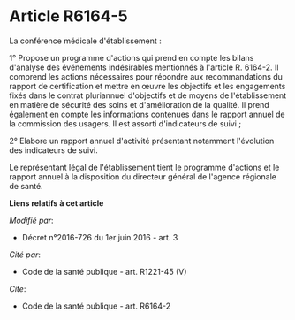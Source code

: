 # Article R6164-5

La conférence médicale d'établissement : 

1° Propose un programme d'actions qui prend en compte les bilans d'analyse des événements indésirables mentionnés à l'article
R. 6164-2. Il comprend les actions nécessaires pour répondre aux recommandations du rapport de certification et mettre en
œuvre les objectifs et les engagements fixés dans le contrat pluriannuel d'objectifs et de moyens de l'établissement en
matière de sécurité des soins et d'amélioration de la qualité. Il prend également en compte les informations contenues dans
le rapport annuel de la              commission des usagers. Il est assorti d'indicateurs de suivi ; 

2° Elabore un rapport annuel d'activité présentant notamment l'évolution des indicateurs de suivi. 

Le représentant légal de l'établissement tient le programme d'actions et le rapport annuel à la disposition du directeur
général de l'agence régionale de santé.

**Liens relatifs à cet article**

_Modifié par_:

  - Décret n°2016-726 du 1er juin 2016 - art. 3

_Cité par_:

  - Code de la santé publique - art. R1221-45 (V)

_Cite_:

  - Code de la santé publique - art. R6164-2

